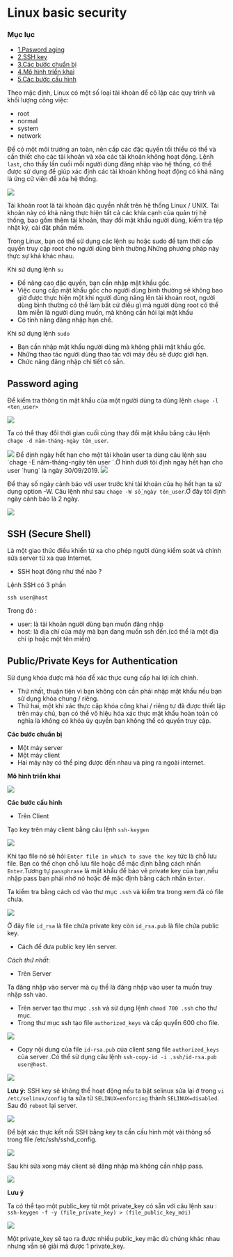 # Linux basic security

### Mục lục
- [1.Pasword aging](#aging)
- [2.SSH key](#sshkey)
- [3.Các bước chuẩn bị](#chuanbi)
- [4.Mô hình triển khai](#mohinh)
- [5.Các bước cấu hình](#cauhinh)


Theo mặc định, Linux có một số loại tài khoản để cô lập các quy trình và khối lượng công việc:
* root
* normal 
* system 
* network 

Để có một môi trường an toàn, nên cấp các đặc quyền tối thiểu có thể và cần thiết cho các tài khoản và xóa các tài khoản không hoạt động. Lệnh `last`, cho thấy lần cuối mỗi người dùng đăng nhập vào hệ thống, có thể được sử dụng để giúp xác định các tài khoản không hoạt động có khả năng là ứng cử viên để xóa hệ thống.

<img src="https://imgur.com/iQjHtBd.jpg">

Tài khoản root là tài khoản đặc quyền nhất trên hệ thống Linux / UNIX. Tài khoản này có khả năng thực hiện tất cả các khía cạnh của quản trị hệ thống, bao gồm thêm tài khoản, thay đổi mật khẩu người dùng, kiểm tra tệp nhật ký, cài đặt phần mềm.

 Trong Linux, bạn có thể sử dụng các lệnh su hoặc sudo để tạm thời cấp quyền truy cập root cho người dùng bình thường.Những phương pháp này thực sự khá khác nhau. 

Khi sử dụng lệnh `su` 

* Để nâng cao đặc quyền, bạn cần nhập mật khẩu gốc. 
* Việc cung cấp mật khẩu gốc cho người dùng bình thường sẽ không bao giờ được thực hiện một khi người dùng nâng lên tài khoản root, người dùng bình thường có thể làm bất cứ điều gì mà người dùng root có thể làm miễn là người dùng muốn, mà không cần hỏi lại mật khẩu
* Có tính năng đăng nhập hạn chế.

Khi sử dụng lệnh `sudo`

* Bạn cần nhập mật khẩu người dùng mà không phải mật khẩu gốc.
* Những thao tác người dùng thao tác với máy đều sẽ được giới hạn.
* Chức năng đăng nhập chi tiết có sẵn.

<a name="aging"></a>

## Password aging

Để kiểm tra thông tin mật khẩu của một người dùng ta dùng lệnh `chage -l <ten_user>`

<img src="https://imgur.com/MNBYIQ0.jpg">

Ta có thể thay đổi thời gian cuối cùng thay đổi mật khẩu bằng câu lệnh `chage -d năm-tháng-ngày tên_user`.

<img src="https://imgur.com/AF7QZzN.jpg">
Để định ngày hết hạn cho một tài khoản user ta dùng câu lệnh sau `chage -E năm-tháng-ngày tên user `.Ở hình dưới tôi định ngày hết hạn cho user `hung` là ngày 30/09/2019.

<img src="https://imgur.com/r5RfiVb.jpg">

Để thay số ngày cảnh báo với user trước khi tài khoản của họ hết hạn ta sử dụng option -W. Câu lệnh như sau `chage -W số_ngày tên_user`.Ở đây tôi định ngày cảnh báo là 2 ngày.


<img src="https://imgur.com/Bevoyet.jpg">

## SSH (Secure Shell)
 
Là một giao thức điều khiển từ xa cho phép người dùng kiểm soát và chỉnh sửa server từ xa qua Internet.

* SSH hoạt động như thế nào ?

Lệnh SSH có 3 phần 
```
ssh user@host
```
Trong đó : 

- user: là tài khoản người dùng bạn muốn đăng nhập 
- host: là địa chỉ của máy mà bạn đang muốn ssh đến.(có thể là một địa chỉ ip hoặc một tên miền)

<a name ="sshkey"></a>

## Public/Private Keys for Authentication

Sử dụng khóa được mã hóa để xác thực cung cấp hai lợi ích chính.
* Thứ nhất, thuận tiện vì bạn không còn cần phải nhập mật khẩu nếu bạn sử dụng khóa chung / riêng. 
* Thứ hai, một khi xác thực cặp khóa công khai / riêng tư đã được thiết lập trên máy chủ, bạn có thể vô hiệu hóa xác thực mật khẩu hoàn toàn có nghĩa là không có khóa ủy quyền bạn không thể có quyền truy cập.

<a name="chuanbi"></a>

**Các bước chuẩn bị**
- Một máy server
- Một máy client 
- Hai máy này có thể ping được đến nhau và ping ra ngoài internet.

<a name="mohinh"></a>

**Mô hình triển khai**

<img src="https://imgur.com/vYyqzzd.jpg">

<a name ="cauhinh"></a>

**Các bước cấu hình**

- Trên Client

Tạo key trên máy client bằng câu lệnh `ssh-keygen`

<img src="https://imgur.com/30CdNHd.jpg">

Khi tạo file nó sẽ hỏi `Enter file in which to save the key` tức là chỗ lưu file. Bạn có thể chọn chỗ lưu file hoặc để mặc định bằng cách nhấn `Enter`.Tương tự `passphrase` là mật khẩu để bảo vê private key của bạn,nếu nhập pass bạn phải nhớ nó hoặc để mặc định bằng cách nhấn `Enter`.

Ta kiểm tra bằng cách cd vào thư mục `.ssh` và kiểm tra trong xem đã có file chưa.

<img src="https://imgur.com/ZvSNd5Z.jpg">

Ở đây file `id_rsa` là file chứa private key còn `id_rsa.pub` là file chứa public key.

- Cách để đưa public key lên server.

*Cách thứ nhất*: 

- Trên Server

Ta đăng nhập vào server mà cụ thể là đăng nhập vào user ta muốn truy nhập ssh vào.
- Trên server tạo thư mục `.ssh` và sử dụng lệnh `chmod 700 .ssh` cho thư mục. 
- Trong thư mục ssh tạo file `authorized_keys` và cấp quyền 600 cho file.

<img src="https://imgur.com/vipXJH9.jpg">

- Copy nội dung của file `id-rsa.pub` của client sang file `authorized_keys` của server .Có thể sử dụng câu lệnh `ssh-copy-id -i .ssh/id-rsa.pub user@host`.

<img src="https://imgur.com/IIZ4pEi.jpg">


**Lưu ý:** SSH key sẽ không thể hoạt động nếu ta bật selinux sửa lại ở trong `vi /etc/selinux/config` ta sửa từ `SELINUX=enforcing` thành `SELINUX=disabled`. Sau đó `reboot` lại server.

<img src="https://imgur.com/bNGwWE7.jpg">

Để bật xác thực kết nối SSH bằng key ta cần cấu hình một vài thông số trong file /etc/ssh/sshd_config.

<img src="https://imgur.com/GAoTm06.jpg">

Sau khi sửa xong máy client sẽ đăng nhập mà không cần nhập pass.

<img src="https://imgur.com/Q25H7wb.jpg">


**Lưu ý**

 Ta có thể tạo một public_key từ một private_key có sẵn với câu lệnh sau : ` ssh-keygen -f -y (file_private_key) > (file_public_key_mới)`

<img src="https://imgur.com/y19XGnc.jpg">

Một private_key sẽ tạo ra được nhiều public_key mặc dù chúng khác nhau nhưng vẫn sẽ giải mã được 1 private_key.